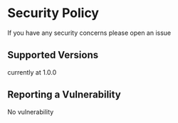# Security Policy
 If you have any security concerns please open an issue
## Supported Versions

currently at 1.0.0

## Reporting a Vulnerability

No vulnerability
